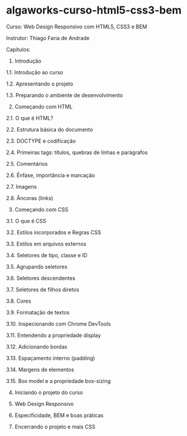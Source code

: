 # algaworks-curso-html5-css3-bem

Curso: Web Design Responsivo com HTML5, CSS3 e BEM

Instrutor: Thiago Faria de Andrade






Capítulos:

1. Introdução

  1.1. Introdução ao curso
  
  1.2. Apresentando o projeto
  
  1.3. Preparando o ambiente de desenvolvimento
  
2. Começando com HTML

  2.1. O que é HTML?
  
  2.2. Estrutura básica do documento
  
  2.3. DOCTYPE e codificação
  
  2.4. Primeiras tags: títulos, quebras de linhas e parágrafos 
  
  2.5. Comentários
  
  2.6. Ênfase, importância e marcação
  
  2.7. Imagens
  
  2.8. Âncoras (links)
  
3. Começando com CSS

  3.1. O que é CSS
  
  3.2. Estilos incorporados e Regras CSS
  
  3.3. Estilos em arquivos externos
  
  3.4. Seletores de tipo, classe e ID
  
  3.5. Agrupando seletores
  
  3.6. Seletores descendentes
  
  3.7. Seletores de filhos diretos
  
  3.8. Cores
  
  3.9. Formatação de textos
  
  3.10. Inspecionando com Chrome DevTools
  
  3.11. Entendendo a propriedade display
  
  3.12. Adicionando bordas
  
  3.13. Espaçamento interno (padding)
  
  3.14. Margens de elementos
  
  3.15. Box model e a propriedade box-sizing
  
4. Iniciando o projeto do curso
  
5. Web Design Responsivo
6. Especificidade, BEM e boas práticas
7. Encerrando o projeto e mais CSS
